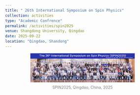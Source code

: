 ```yaml
---
title: " 26th International Symposium on Spin Physics"
collection: activities
type: "Academic Confrence"
permalink: /activities/spin2025
venue: Shangdong University, Qingdao
date: 2025-09-22
location: "Qingdao, Shandong"
---
```


<figure style="text-align:center;">
<img src="/images/spin2025.png" 
     alt="SPIN2025, Qingdao" 
     style="width:80%; max-width:900px;"/>
<figcaption style="text-align: center; font-size: 0.9em; color: gray; margin-top: 0.5em;">SPIN2025, Qingdao, China, 2025</figcaption>
</figure>